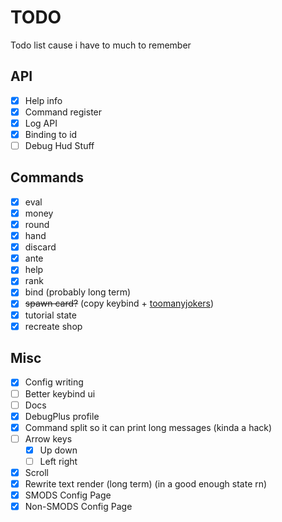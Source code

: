 # TODO
Todo list cause i have to much to remember

## API
- [x] Help info
- [x] Command register
- [x] Log API
- [x] Binding to id
- [ ] Debug Hud Stuff

## Commands
- [x] eval
- [x] money
- [x] round
- [x] hand
- [x] discard
- [X] ante
- [x] help
- [x] rank
- [x] bind (probably long term)
- [x] ~~spawn card?~~ (copy keybind + [toomanyjokers](https://github.com/cg-223/toomanyjokers))
- [x] tutorial state
- [x] recreate shop

## Misc
- [x] Config writing
- [ ] Better keybind ui
- [ ] Docs
- [x] DebugPlus profile
- [x] Command split so it can print long messages (kinda a hack)
- [ ] Arrow keys
    - [x] Up down
    - [ ] Left right
- [x] Scroll
- [x] Rewrite text render (long term) (in a good enough state rn)
- [x] SMODS Config Page
- [x] Non-SMODS Config Page
